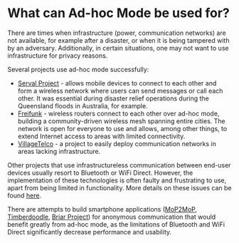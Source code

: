# What can Ad-hoc Mode be used for?

There are times when infrastructure (power, communication networks) are not available, for example after a disaster, or when it is being tampered with by an adversary. Additionally, in certain situations, one may not want to use infrastructure for privacy reasons.

Several projects use ad-hoc mode successfully:
* [Serval Project](http://www.servalproject.org/) - allows mobile devices to connect to each other and form a wireless network where users can send messages or call each other. It was essential during disaster relief operations during the Queensland floods in Australia, for example.
* [Freifunk](http://www.freifunk.net/) - wireless routers connect to each other over ad-hoc mode, building a community-driven wireless mesh spanning entire cities. The network is open for everyone to use and allows, among other things, to extend Internet access to areas with limited connectivity.
* [VillageTelco](http://villagetelco.org/) - a project to easily deploy communication networks in areas lacking infrastructure.

Other projects that use infrastructureless communication between end-user devices usually resort to Bluetooth or WiFi Direct. However, the implementation of these technologies is often faulty and frustrating to use, apart from being limited in functionality. More details on these issues can be found [here](problem.md).

There are attempts to build smartphone applications ([MoP2MoP](https://www.google.de/url?sa=t&rct=j&q=&esrc=s&source=web&cd=1&cad=rja&uact=8&ved=0ahUKEwib1puAwvzJAhVCeg8KHYaADDYQFggcMAA&url=https%3A%2F%2Fwww.informatik.tu-darmstadt.de%2Ffileadmin%2Fuser_upload%2FGroup_TRUST%2FPubsPDF%2Ffc14-paper99-final_draft_v3.pdf&usg=AFQjCNG3L1DoOsssPrAWQGFobZAaTksucQ), [Timberdoodle](https://github.com/timberdoodle/TimberdoodleApp), [Briar Project](https://briarproject.org/)) for anonymous communication that would benefit greatly from ad-hoc mode, as the limitations of Bluetooth and WiFi Direct significantly decrease performance and usability.
